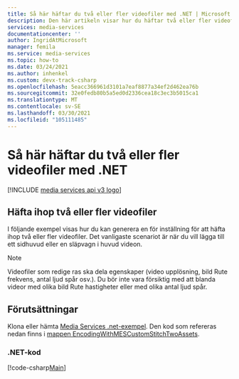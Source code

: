 ```yaml
---
title: Så här häftar du två eller fler videofiler med .NET | Microsoft Docs
description: Den här artikeln visar hur du häftar två eller fler videofiler.
services: media-services
documentationcenter: ''
author: IngridAtMicrosoft
manager: femila
ms.service: media-services
ms.topic: how-to
ms.date: 03/24/2021
ms.author: inhenkel
ms.custom: devx-track-csharp
ms.openlocfilehash: 5eacc366961d3101a7eaf8877a34ef2d462ea76b
ms.sourcegitcommit: 32e0fedb80b5a5ed0d2336cea18c3ec3b5015ca1
ms.translationtype: MT
ms.contentlocale: sv-SE
ms.lasthandoff: 03/30/2021
ms.locfileid: "105111485"
---
```

# <a name="how-to-stitch-two-or-more-video-files-with-net"></a>Så här häftar du två eller fler videofiler med .NET

[!INCLUDE [media services api v3 logo](./includes/v3-hr.md)]

## <a name="stitch-two-or-more-video-files"></a>Häfta ihop två eller fler videofiler

I följande exempel visas hur du kan generera en för inställning för att häfta ihop två eller fler videofiler. Det vanligaste scenariot är när du vill lägga till ett sidhuvud eller en släpvagn i huvud videon.

> [!NOTE]
> Videofiler som redige ras ska dela egenskaper (video upplösning, bild Rute frekvens, antal ljud spår osv.). Du bör inte vara försiktig med att blanda videor med olika bild Rute hastigheter eller med olika antal ljud spår.

## <a name="prerequisites"></a>Förutsättningar

Klona eller hämta [Media Services .net-exempel](https://github.com/Azure-Samples/media-services-v3-dotnet/).  Den kod som refereras nedan finns i [mappen EncodingWithMESCustomStitchTwoAssets](https://github.com/Azure-Samples/media-services-v3-dotnet/blob/main/VideoEncoding/EncodingWithMESCustomStitchTwoAssets/Program.cs).

### <a name="net-code"></a>.NET-kod

[!code-csharp[Main](../../../media-services-v3-dotnet/VideoEncoding/EncodingWithMESCustomStitchTwoAssets/Program.cs)]
